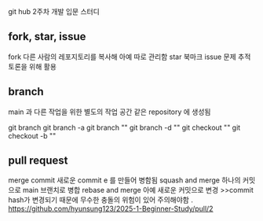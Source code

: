 git hub 2주차 개발 입문 스터디
## fork, star, issue
fork 다른 사람의 레포지토리를 복사해 아예 따로 관리함
star 북마크
issue 문제 추적 토론을 위해 활용

## branch
main 과 다른 작업을 위한 별도의 작업 공간
같은 repository 에 생성됨

git branch
git branch -a
git branch ""
git branch -d ""
git checkout ""
git checkout -b ""

## pull request
merge commit 새로운 commit e 를 만들어 병함됨
squash and merge 하나의 커밋으로 main 브랜치로 병합
rebase and merge 아예 새로운 커밋으로 변경
    >>commit hash가 변경되기 때문에 무수한 충돌의 위험이 있어 주의해야함
.
https://github.com/hyunsung123/2025-1-Beginner-Study/pull/2